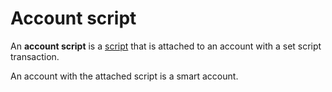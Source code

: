 # Account script

An **account script** is a [script](/blockchain/script.md) that is attached to an account with a set script transaction.

An account with the attached script is a smart account.